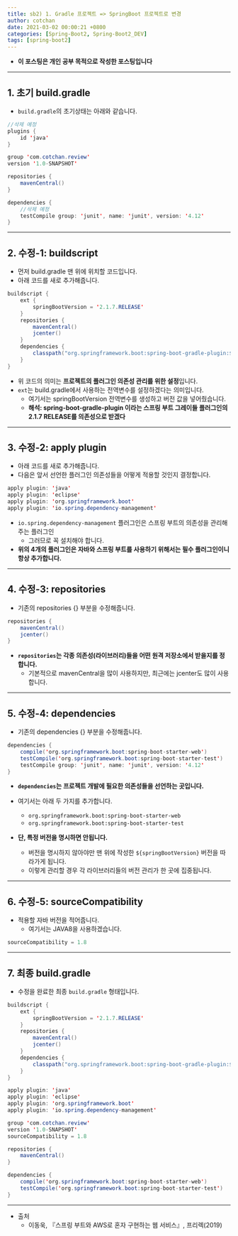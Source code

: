 ```yaml
---
title: sb2) 1. Gradle 프로젝트 => SpringBoot 프로젝트로 변경
author: cotchan 
date: 2021-03-02 00:00:21 +0800 
categories: [Spring-Boot2, Spring-Boot2_DEV]
tags: [spring-boot2] 
---
```


+ **이 포스팅은 개인 공부 목적으로 작성한 포스팅입니다**

---

## 1. 초기 build.gradle

+ `build.gradle`의 초기상태는 아래와 같습니다.

```java
//삭제 예정
plugins {
    id 'java'
}

group 'com.cotchan.review'
version '1.0-SNAPSHOT'

repositories {
    mavenCentral()
}

dependencies {
    //삭제 예정
    testCompile group: 'junit', name: 'junit', version: '4.12'
}
```

---

## 2. 수정-1: buildscript

+ 먼저 build.gradle 맨 위에 위치할 코드입니다.
+ 아래 코드를 새로 추가해줍니다.

```java
buildscript {
    ext {
        springBootVersion = '2.1.7.RELEASE'
    }
    repositories {
        mavenCentral()
        jcenter()
    }
    dependencies {
        classpath("org.springframework.boot:spring-boot-gradle-plugin:${springBootVersion}")
    }
}
```

+ 위 코드의 의미는 **프로젝트의 플러그인 의존성 관리를 위한 설정**입니다.
+ `ext`는 build.gradle에서 사용하는 전역변수를 설정하겠다는 의미입니다.
  + 여기서는 springBootVersion 전역변수를 생성하고 버전 값을 넣어줬습니다.
  + **해석: spring-boot-gradle-plugin 이라는 스프링 부트 그레이들 플러그인의 2.1.7 RELEASE를 의존성으로 받겠다**

---

## 3. 수정-2: apply plugin

+ 아래 코드를 새로 추가해줍니다.
+ 다음은 앞서 선언한 플러그인 의존성들을 어떻게 적용할 것인지 결정합니다.

```java
apply plugin: 'java'
apply plugin: 'eclipse'
apply plugin: 'org.springframework.boot'
apply plugin: 'io.spring.dependency-management'
```

+ `io.spring.dependency-management` 플러그인은 스프링 부트의 의존성을 관리해주는 플러그인
  + 그러므로 꼭 설치해야 합니다.
+ **위의 4개의 플러그인은 자바와 스프링 부트를 사용하기 위해서는 필수 플러그인이니 항상 추가합니다.**


---

## 4. 수정-3: repositories

+ 기존의 repositories {} 부분을 수정해줍니다.

```java
repositories {
    mavenCentral()
    jcenter()
}
```

+ **`repositories`는 각종 의존성(라이브러리)들을 어떤 원격 저장소에서 받을지를 정합니다.**
  + 기본적으로 mavenCentral을 많이 사용하지만, 최근에는 jcenter도 많이 사용합니다.

---

## 5. 수정-4: dependencies

+ 기존의 dependencies {} 부분을 수정해줍니다.

```java
dependencies {
    compile('org.springframework.boot:spring-boot-starter-web')
    testCompile('org.springframework.boot:spring-boot-starter-test')
    testCompile group: 'junit', name: 'junit', version: '4.12'
}
```


+ **`dependencies`는 프로젝트 개발에 필요한 의존성들을 선언하는 곳입니다.**

+ 여기서는 아래 두 가지를 추가합니다.
  + `org.springframework.boot:spring-boot-starter-web`
  + `org.springframework.boot:spring-boot-starter-test`

+ **단, 특정 버전을 명시하면 안됩니다.**
  + 버전을 명시하지 않아야만 맨 위에 작성한 `${springBootVersion}` 버전을 따라가게 됩니다.
  + 이렇게 관리할 경우 각 라이브러리들의 버전 관리가 한 곳에 집중됩니다.

---

## 6. 수정-5: sourceCompatibility

+ 적용할 자바 버전을 적어줍니다.
  + 여기서는 JAVA8을 사용하겠습니다.

```java
sourceCompatibility = 1.8
```

---

## 7. 최종 build.gradle

+ 수정을 완료한 최종 `build.gradle` 형태입니다.

```java
buildscript {
    ext {
        springBootVersion = '2.1.7.RELEASE'
    }
    repositories {
        mavenCentral()
        jcenter()
    }
    dependencies {
        classpath("org.springframework.boot:spring-boot-gradle-plugin:${springBootVersion}")
    }
}

apply plugin: 'java'
apply plugin: 'eclipse'
apply plugin: 'org.springframework.boot'
apply plugin: 'io.spring.dependency-management'

group 'com.cotchan.review'
version '1.0-SNAPSHOT'
sourceCompatibility = 1.8

repositories {
    mavenCentral()
}

dependencies {
    compile('org.springframework.boot:spring-boot-starter-web')
    testCompile('org.springframework.boot:spring-boot-starter-test')
}
```

---

+ 출처
  + 이동욱, 『스프링 부트와 AWS로 혼자 구현하는 웹 서비스』, 프리렉(2019) 
